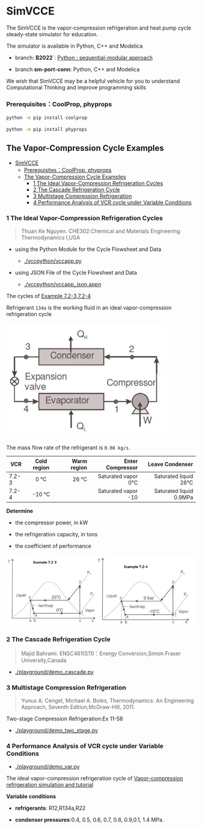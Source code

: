 # SimVCCE

The SimVCCE is the vapor-compression refrigeration and heat pump cycle steady-state simulator for education.

The simulator is available in Python, C++ and Modelica

* branch: **B2022**`:  [Python : sequential-modular approach](./vccpython)

* branch **sm-port-conn**: Python, C++ and Modelica

We wish that SimVCCE may be a helpful vehicle for you to understand Computational Thinking and improve programming skills

### Prerequisites：CoolProp, phyprops

```bash
python -m pip install coolprop
```

```bash
python -m pip install phyprops
```
## The Vapor-Compression Cycle Examples

- [SimVCCE](#simvcce)
    - [Prerequisites：CoolProp, phyprops](#prerequisitescoolprop-phyprops)
  - [The Vapor-Compression Cycle Examples](#the-vapor-compression-cycle-examples)
    - [1 The Ideal Vapor-Compression Refrigeration Cycles](#1-the-ideal-vapor-compression-refrigeration-cycles)
    - [2 The Cascade Refrigeration Cycle](#2-the-cascade-refrigeration-cycle)
    - [3 Multistage Compression Refrigeration](#3-multistage-compression-refrigeration)
    - [4 Performance Analysis of VCR cycle under Variable Conditions](#4-performance-analysis-of-vcr-cycle-under-variable-conditions)

### 1 The Ideal Vapor-Compression Refrigeration Cycles

>Thuan Ke Nguyen. CHE302:Chemical and Materials Engineering Thermodynamics I,USA

* using the Python Module for the Cycle Flowsheet and Data

  * [./vccpython/vccapp.py](./vccpython/vccapp.py) 
  
* using JSON File of the Cycle Flowsheet and Data

   * [./vccpython/vccapp_json.appn](./vccpython/vccapp_json.app) 

The cycles of [Example 7.2-3,7.2-4](https://www.cpp.edu/~tknguyen/che302/Notes/chap7-2.pdf)

Refrigerant `134a` is the working fluid in an ideal vapor-compression refrigeration cycle 

![vcr-cycle](./img/vcr-cycle.jpg)

The mass flow rate of the refrigerant is `0.08 kg/s`.

|   VCR         | Cold region | Warm region | Enter Compressor  | Leave Condenser   |
| -------------- |:-------------:| -----------:|------------------------:|------------------------:|
| 7.2-3  |    0 °C    | 26   °C   |Saturated vapor  0°C   | Saturated liquid 26°C  |
| 7.2-4   |    -10 °C  |          |Saturated vapor -10    | Saturated liquid 0.9MPa  |

**Determine**

 * the compressor power, in kW
 
 * the refrigeration capacity, in tons
 
 * the coefficient of performance

![vcr-7234-ts](./img/vcr-7234-ts.jpg)

### 2 The Cascade Refrigeration Cycle

>Majid Bahrami. ENSC461(S11)：Energy Conversion,Simon Fraser University,Canada

* [./playground/demo_cascade.py](./playground/demo_cascade.py)

### 3 Multistage Compression Refrigeration 

>Yunus A. Cengel, Michael A. Boles, Thermodynamics: An Engineering Approach, Seventh Edition,McGraw-Hill, 2011.

Two-stage Compression Refrigeration:Ex 11-58

* [./playground/demo_two_stage.py](./playground/demo_two_stage.py)


### 4 Performance Analysis of VCR cycle under Variable Conditions


* [./playground/demo_var.py](./playground/demo_var.py)

The ideal vapor-compression refrigeration cycle of [Vapor-compression refrigeration simulation and tutorial](https://peer.asee.org/vapor-compression-refrigeration-simulation-and-tutorial.pdf)

**Variable conditions**

* **refrigerants**: R12,R134a,R22

* **condenser pressures**:0.4, 0.5, 0.6, 0.7, 0.8, 0.9,0.1, 1.4 MPa.

